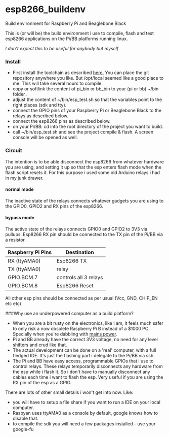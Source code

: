 # esp8266_buildenv
Build environment for Raspberry Pi and Beaglebone Black

This is (or will be) the build environment i use to compile, flash and test esp8266 applications on the Pi/BB platforms running linux.


*I don't expect this to be useful for anybody but myself*


### Install
* First install the toolchain as described [here.](http://www.esp8266.com/wiki/doku.php?id=toolchain)
You can place the git repository anywhere you like. But /opt/local seemed like a good place to me.
This will take several hours to compile.
* copy or softlink the content of pi_bin or bb_bin to your (pi or bb) ~/bin folder .
* adjust the content of ~/bin/esp_test.sh so that the variables point to the right places (sdk and tty).
* connect the GPIO pins of your Raspberry Pi or Beaglebone Black to the relays as described below.
* connect the esp8266 pins as described below.
* on your Pi/BB: cd into the root directory of the project you want to build.
* call ~/bin/esp_test.sh and see the project compile & flash. A screen console will be opened as well.

### Circuit
The intention is to be able disconnect the esp8266 from whatever hardware you are using, and setting it up so that the esp enters flash mode when the flash script resets it. For this purpose i used some old Arduino relays i had in my junk drawer.

#### normal mode
The inactive state of the relays connects whatever gadgets you are using to the GPIO0, GPIO2 and RX pins of the esp8266.

#### bypass mode
The active state of the relays connects GPIO0 and GPIO2 to 3V3 via pullups. Esp8266 RX pin should be connected to the TX pin of the Pi/BB via a resistor.

Raspberry Pi Pins| Destination
----------------|-------------
RX (ttyAMA0)    | Esp8266 TX
TX (ttyAMA0)    | relay
GPIO.BCM.7      | controls all 3 relays
GPIO.BCM.8      | Esp8266 Reset

All other esp pins should be connected as per usual (Vcc, GND, CHIP_EN etc etc)


###Why use an underpowered computer as a build platform?
* When you are a bit rusty on the electronics, like I am, it feels much safer to only risk a now obsolete Raspberry Pi B instead of a $1000 PC. Specially when you're dabbling with [mains power](https://github.com/eadf/esp8266_bitseq).
* Pi and BB already have the correct 3V3 voltage, no need for any level shifters and crud like that.
* The actual development can be done on a 'real' computer, with a full fledged IDE. It's just the flashing part i delegate to the Pi/BB via ssh.
* The Pi and BB have easy access, programmable GPIOs that i use to control relays. These relays temporarily disconnects any hardware from the esp while i flash it. So i don't have to manually disconnect any cables each time i want to flash the esp. Very useful if you are using the RX pin of the esp as a GPIO.


There are lots of other small details i won't get into now. Like:
* you will have to setup a file share if you want to run a IDE on your local computer. 
* Rasbyan uses ttyAMA0 as a console by default, google knows how to disable that.
* to compile the sdk you will need a few packages installed - use your google-fu
